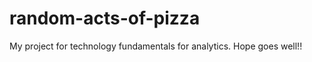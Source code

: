 random-acts-of-pizza
====================

My project for technology fundamentals for analytics. Hope goes well!!
